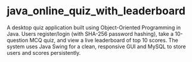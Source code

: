 # java_online_quiz_with_leaderboard
A desktop quiz application built using Object-Oriented Programming in Java. Users register/login (with SHA-256 password hashing), take a 10-question MCQ quiz, and view a live leaderboard of top 10 scores. The system uses Java Swing for a clean, responsive GUI and MySQL to store users and scores persistently.

